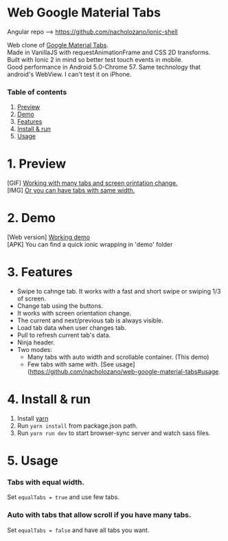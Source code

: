 # Web Google Material Tabs

Angular repo --> https://github.com/nacholozano/ionic-shell

Web clone of [Google Material Tabs](https://material.io/guidelines/components/tabs.html). <br>
Made in VanillaJS with requestAnimationFrame and CSS 2D transforms. <br>
Built with Ionic 2 in mind so better test touch events in mobile. <br>
Good performance in Android 5.0-Chrome 57. Same technology that android's WebView. I can't test it on iPhone.<br>

### Table of contents 
1. [Preview](#preview)
2. [Demo](#demo)
3. [Features](#features)
4. [Install & run](#install--run)
5. [Usage](#usage)

# 1. Preview

[GIF] [Working with many tabs and screen orintation change.](http://i.imgur.com/LQjH2uQ.gifv) <br>
[IMG] [Or you can have tabs with same width.](http://i.imgur.com/ZOWYl2v.png) <br>

# 2. Demo

[Web version] [Working demo](http://codepen.io/nacholozano/full/oWgJKo/) <br>
[APK] You can find a quick ionic wrapping in 'demo' folder

# 3. Features

- Swipe to cahnge tab. It works with a fast and short swipe or swiping 1/3 of screen.
- Change tab using the buttons.
- It works with screen orientation change.
- The current and next/previous tab is always visible.
- Load tab data when user changes tab.
- Pull to refresh current tab's data.
- Ninja header.
- Two modes:
    - Many tabs with auto width and scrollable container. (This demo) <br>
    - Few tabs with same with. [See usage](https://github.com/nacholozano/web-google-material-tabs#usage. <br>
                  
# 4. Install & run

1. Install [yarn](https://yarnpkg.com/lang/en/)
2. Run `yarn install` from package.json path.
3. Run `yarn run dev` to start browser-sync server and watch sass files.

# 5. Usage

### Tabs with equal width.
Set `equalTabs = true` and use few tabs. 

### Auto with tabs that allow scroll if you have many tabs.
Set `equalTabs = false` and have all tabs you want.
